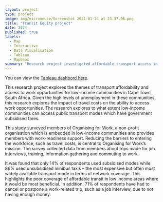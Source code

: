 ```yaml
---
layout: project
type: project
image: img/micromouse/Screenshot 2021-01-24 at 23.37.08.png
title: "Transit Equity project"
date: 2024
published: true
labels:
  - Map
  - Interactive
  - Data Visualisation
  - Tableau
  - Mapbbox
summary: "Research project investigated affordable transport access in low-income areas."
---
```


You can view the [Tableau dashbord here](https://public.tableau.com/shared/FBPD7C3J3?:display_count=n&:origin=viz_share_link).

This research project explores the themes of transport affordability and access to work opportunities for low-income communities in Cape Town, South Africa. Given the high levels of unemployment in these communities, this research explores the impact of travel costs on the ability to access work opportunities. The research explores to what extent low-income communities can access public transport modes which have government subsidised fares.

This study surveyed members of Organising for Work, a non-profit organisation which is embedded in low-income communities and provides members with work-readiness support. Reducing the barriers to entering the workforce, such as travel costs, is central to Organising for Work’s mission. The survey collected data from members about trips made for job interviews, training, information gathering and commuting to work.

It was found that only 14% of respondents used subsidised modes while 86% used unsubsidised minibus taxis – the most expensive but often most widely available transport mode in terms of network coverage. This highlights the poor coverage of affordable transit in low income areas where it would be most beneficial. In addition, 71% of respondents have had to cancel or postpone a work-related trip, such as a job interview, due to not having enough money.




